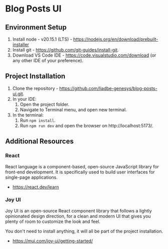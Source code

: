 # Blog Posts UI

## Environment Setup
1. Install node - v20.15.1 (LTS) - https://nodejs.org/en/download/prebuilt-installer 
2. Install git - https://github.com/git-guides/install-git.
3. Download VS Code IDE - https://code.visualstudio.com/download (or any other IDE of your preference).

## Project Installation
1. Clone the repository - https://github.com/liadbe-genesys/blog-posts-ui.git.
2. In your IDE:
    1. Open the project folder.
    2. Navigate to Terminal menu, and open new terminal.
3. In the terminal:
    1. Run `npm install`.
    2. Run `npm run dev` and open the browser on http://localhost:5173/.

## Additional Resources
### React
React language is a component-based, open-source JavaScript library for front-end development. It is specifically used to build user interfaces for single-page applications.
* https://react.dev/learn

### Joy UI
Joy UI is an open-source React component library that follows a lightly opinionated design direction, for a clean and modern UI that gives you plenty of room to customize the look and feel.

You don't need to install anything, it will all be part of the project installation.
* https://mui.com/joy-ui/getting-started/
